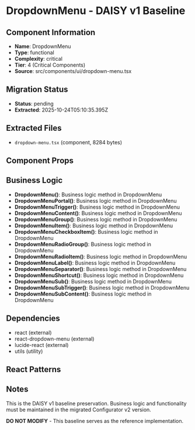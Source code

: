 # DropdownMenu - DAISY v1 Baseline

## Component Information

- **Name**: DropdownMenu
- **Type**: functional
- **Complexity**: critical
- **Tier**: 4 (Critical Components)
- **Source**: src/components/ui/dropdown-menu.tsx

## Migration Status

- **Status**: pending
- **Extracted**: 2025-10-24T05:10:35.395Z

## Extracted Files

- `dropdown-menu.tsx` (component, 8284 bytes)

## Component Props



## Business Logic

- **DropdownMenu()**: Business logic method in DropdownMenu
- **DropdownMenuPortal()**: Business logic method in DropdownMenu
- **DropdownMenuTrigger()**: Business logic method in DropdownMenu
- **DropdownMenuContent()**: Business logic method in DropdownMenu
- **DropdownMenuGroup()**: Business logic method in DropdownMenu
- **DropdownMenuItem()**: Business logic method in DropdownMenu
- **DropdownMenuCheckboxItem()**: Business logic method in DropdownMenu
- **DropdownMenuRadioGroup()**: Business logic method in DropdownMenu
- **DropdownMenuRadioItem()**: Business logic method in DropdownMenu
- **DropdownMenuLabel()**: Business logic method in DropdownMenu
- **DropdownMenuSeparator()**: Business logic method in DropdownMenu
- **DropdownMenuShortcut()**: Business logic method in DropdownMenu
- **DropdownMenuSub()**: Business logic method in DropdownMenu
- **DropdownMenuSubTrigger()**: Business logic method in DropdownMenu
- **DropdownMenuSubContent()**: Business logic method in DropdownMenu

## Dependencies

- react (external)
- react-dropdown-menu (external)
- lucide-react (external)
- utils (utility)

## React Patterns



## Notes

This is the DAISY v1 baseline preservation. Business logic and functionality
must be maintained in the migrated Configurator v2 version.

**DO NOT MODIFY** - This baseline serves as the reference implementation.
